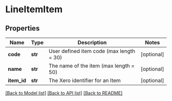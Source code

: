 # LineItemItem

## Properties
Name | Type | Description | Notes
------------ | ------------- | ------------- | -------------
**code** | **str** | User defined item code (max length &#x3D; 30) | [optional] 
**name** | **str** | The name of the item (max length &#x3D; 50) | [optional] 
**item_id** | **str** | The Xero identifier for an Item | [optional] 

[[Back to Model list]](../README.md#documentation-for-models) [[Back to API list]](../README.md#documentation-for-api-endpoints) [[Back to README]](../README.md)


